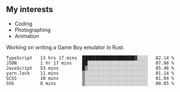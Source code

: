## My interests

- Coding
- Photographing
- Animation

Working on writing a Game Boy emulator in Rust.

<!--START_SECTION:waka-->

```text
TypeScript   13 hrs 17 mins  ████████████████████▓░░░░   82.14 %
JSON         1 hr 17 mins    ██░░░░░░░░░░░░░░░░░░░░░░░   07.98 %
JavaScript   53 mins         █▒░░░░░░░░░░░░░░░░░░░░░░░   05.46 %
yarn.lock    11 mins         ▒░░░░░░░░░░░░░░░░░░░░░░░░   01.14 %
SCSS         10 mins         ▒░░░░░░░░░░░░░░░░░░░░░░░░   01.04 %
SVG          8 mins          ▒░░░░░░░░░░░░░░░░░░░░░░░░   00.85 %
```

<!--END_SECTION:waka-->
